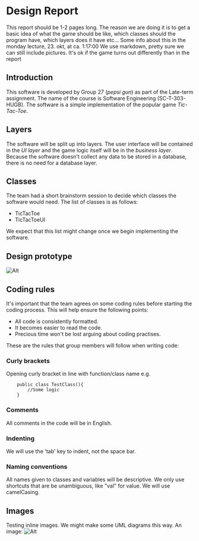 # Design Report

This report should be 1-2 pages long. The reason we are doing it is to get a basic idea of what the game should be like, which classes should the program have, which 
layers does it have etc...
Some info about this in the monday lecture, 23. okt, at ca. 1:17:00
We use markdown, pretty sure we can still include pictures.
It's ok if the game turns out differently than in the report

## Introduction
This software is developed by Group 27 (*pepsi gun*) as part of the Late-term assignment.
The name of the course is Software Engineering (SC-T-303-HUGB).
The software is a simple implementation of the popular game *Tic-Tac-Toe*.

## Layers
The software will be split up into layers. The user interface will be contained in the 
_UI layer_ and the game logic itself will be in the _business layer_. Because the software
doesn't collect any data to be stored in a database, there is no need for a database layer.

## Classes
The team had a short brainstorm session to decide which classes the software
would need. 
The list of classes is as follows:
- TicTacToe
- TicTacToeUI

We expect that this list might change once we begin implementing the software.

## Design prototype
![Alt](https://imgur.com/GCRwzVo)

## Coding rules
It's important that the team agrees on some coding rules before 
starting the coding process. This will help ensure the following points:

- All code is consistently formatted.
- It becomes easier to read the code.
- Precious time won't be lost arguing about coding practises.

These are the rules that group members will follow when writing code:

### Curly brackets
Opening curly bracket in line with function/class name e.g.	
~~~~
	public class TestClass(){
	    //Some logic
	}
~~~~

### Comments
All comments in the code will be in English.

### Indenting
We will use the 'tab' key to indent, not the space bar.

### Naming conventions
All names given to classes and variables will be descriptive. We only use shortcuts that 
are be unambiguous, like "val" for value. We will use camelCasing.

	
## Images
Testing inline images. We might make some UML diagrams this way.
An image: ![Alt](http://cdn1-www.dogtime.com/assets/uploads/gallery/shiba-inu-dog-breed-picutres/8-side.jpg "a dog")

